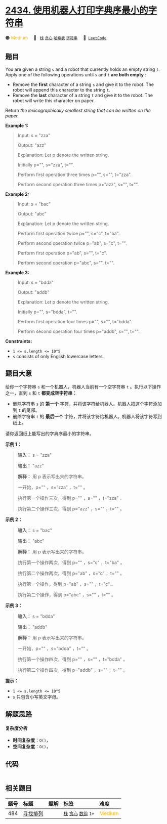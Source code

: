 # [2434. 使用机器人打印字典序最小的字符串](https://leetcode.com/problems/using-a-robot-to-print-the-lexicographically-smallest-string)

🟠 <font color=#ffb800>Medium</font>&emsp; 🔖&ensp; [`栈`](/tag/stack.md) [`贪心`](/tag/greedy.md) [`哈希表`](/tag/hash-table.md) [`字符串`](/tag/string.md)&emsp; 🔗&ensp;[`LeetCode`](https://leetcode.com/problems/using-a-robot-to-print-the-lexicographically-smallest-string)

## 题目

You are given a string `s` and a robot that currently holds an empty string
`t`. Apply one of the following operations until `s` and `t` **are both
empty** :

  * Remove the **first** character of a string `s` and give it to the robot. The robot will append this character to the string `t`.
  * Remove the **last** character of a string `t` and give it to the robot. The robot will write this character on paper.

Return _the lexicographically smallest string that can be written on the
paper._



**Example 1:**

> Input: s = "zza"
> 
> Output: "azz"
> 
> Explanation: Let p denote the written string.
> 
> Initially p="", s="zza", t="".
> 
> Perform first operation three times p="", s="", t="zza".
> 
> Perform second operation three times p="azz", s="", t="".

**Example 2:**

> Input: s = "bac"
> 
> Output: "abc"
> 
> Explanation: Let p denote the written string.
> 
> Perform first operation twice p="", s="c", t="ba". 
> 
> Perform second operation twice p="ab", s="c", t="". 
> 
> Perform first operation p="ab", s="", t="c". 
> 
> Perform second operation p="abc", s="", t="".

**Example 3:**

> Input: s = "bdda"
> 
> Output: "addb"
> 
> Explanation: Let p denote the written string.
> 
> Initially p="", s="bdda", t="".
> 
> Perform first operation four times p="", s="", t="bdda".
> 
> Perform second operation four times p="addb", s="", t="".

**Constraints:**

  * `1 <= s.length <= 10^5`
  * `s` consists of only English lowercase letters.


## 题目大意

给你一个字符串 `s` 和一个机器人，机器人当前有一个空字符串 `t` 。执行以下操作之一，直到 `s` 和 `t` **都变成空字符串：**

  * 删除字符串 `s` 的 **第一个**  字符，并将该字符给机器人。机器人把这个字符添加到 `t` 的尾部。
  * 删除字符串 `t` 的 **最后一个**  字符，并将该字符给机器人。机器人将该字符写到纸上。

请你返回纸上能写出的字典序最小的字符串。



**示例 1：**

> 
> 
> 
> 
> 
> **输入：** s = "zza"
> 
> **输出：** "azz"
> 
> **解释：** 用 p 表示写出来的字符串。
> 
> 一开始，p="" ，s="zza" ，t="" 。
> 
> 执行第一个操作三次，得到 p="" ，s="" ，t="zza" 。
> 
> 执行第二个操作三次，得到 p="azz" ，s="" ，t="" 。
> 
> 

**示例 2：**

> 
> 
> 
> 
> 
> **输入：** s = "bac"
> 
> **输出：** "abc"
> 
> **解释：** 用 p 表示写出来的字符串。
> 
> 执行第一个操作两次，得到 p="" ，s="c" ，t="ba" 。
> 
> 执行第二个操作两次，得到 p="ab" ，s="c" ，t="" 。
> 
> 执行第一个操作，得到 p="ab" ，s="" ，t="c" 。
> 
> 执行第二个操作，得到 p="abc" ，s="" ，t="" 。
> 
> 

**示例 3：**

> 
> 
> 
> 
> 
> **输入：** s = "bdda"
> 
> **输出：** "addb"
> 
> **解释：** 用 p 表示写出来的字符串。
> 
> 一开始，p="" ，s="bdda" ，t="" 。
> 
> 执行第一个操作四次，得到 p="" ，s="" ，t="bdda" 。
> 
> 执行第二个操作四次，得到 p="addb" ，s="" ，t="" 。
> 
> 



**提示：**

  * `1 <= s.length <= 10^5`
  * `s` 只包含小写英文字母。


## 解题思路

#### 复杂度分析

- **时间复杂度**：`O()`，
- **空间复杂度**：`O()`，

## 代码

```javascript

```

## 相关题目

<!-- prettier-ignore -->
| 题号 | 标题 | 题解 | 标签 | 难度 |
| :------: | :------ | :------: | :------ | :------ |
| 484 | [寻找排列](https://leetcode.com/problems/find-permutation) |  |  [`栈`](/tag/stack.md) [`贪心`](/tag/greedy.md) [`数组`](/tag/array.md) `1+` | <font color=#ffb800>Medium</font> |